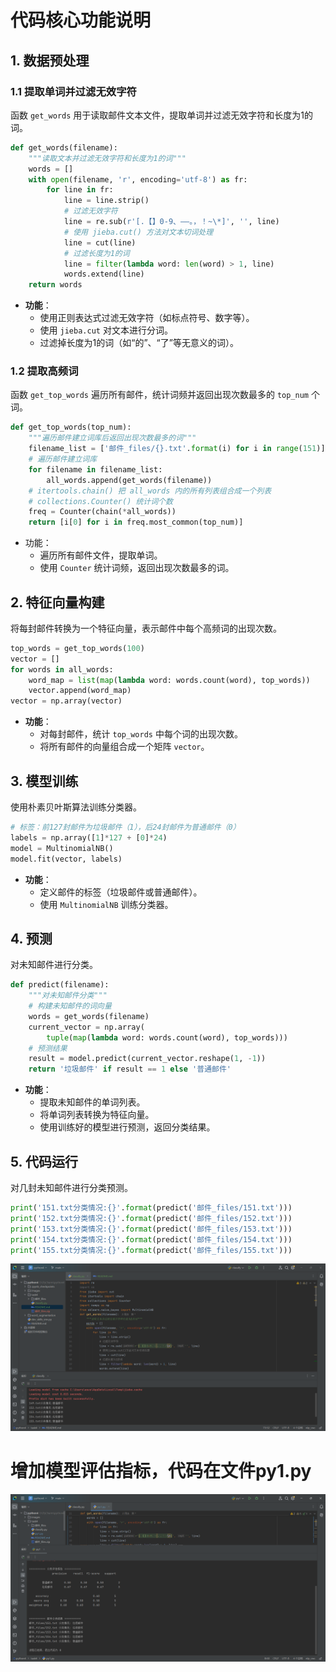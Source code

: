 # 代码核心功能说明
## 1. 数据预处理
### 1.1 提取单词并过滤无效字符
函数 `get_words` 用于读取邮件文本文件，提取单词并过滤无效字符和长度为1的词。

```python
def get_words(filename):
    """读取文本并过滤无效字符和长度为1的词"""
    words = []
    with open(filename, 'r', encoding='utf-8') as fr:
        for line in fr:
            line = line.strip()
            # 过滤无效字符
            line = re.sub(r'[.【】0-9、——。，！~\*]', '', line)
            # 使用 jieba.cut() 方法对文本切词处理
            line = cut(line)
            # 过滤长度为1的词
            line = filter(lambda word: len(word) > 1, line)
            words.extend(line)
    return words
```

- **功能**：
  - 使用正则表达式过滤无效字符（如标点符号、数字等）。
  - 使用 `jieba.cut` 对文本进行分词。
  - 过滤掉长度为1的词（如“的”、“了”等无意义的词）。

### 1.2 提取高频词
函数 `get_top_words` 遍历所有邮件，统计词频并返回出现次数最多的 `top_num` 个词。

```python
def get_top_words(top_num):
    """遍历邮件建立词库后返回出现次数最多的词"""
    filename_list = ['邮件_files/{}.txt'.format(i) for i in range(151)]
    # 遍历邮件建立词库
    for filename in filename_list:
        all_words.append(get_words(filename))
    # itertools.chain() 把 all_words 内的所有列表组合成一个列表
    # collections.Counter() 统计词个数
    freq = Counter(chain(*all_words))
    return [i[0] for i in freq.most_common(top_num)]
```

- 功能：
  - 遍历所有邮件文件，提取单词。
  - 使用 `Counter` 统计词频，返回出现次数最多的词。

## 2. 特征向量构建
将每封邮件转换为一个特征向量，表示邮件中每个高频词的出现次数。

```python
top_words = get_top_words(100)
vector = []
for words in all_words:
    word_map = list(map(lambda word: words.count(word), top_words))
    vector.append(word_map)
vector = np.array(vector)
```

- **功能**：
  - 对每封邮件，统计 `top_words` 中每个词的出现次数。
  - 将所有邮件的向量组合成一个矩阵 `vector`。

## 3. 模型训练
使用朴素贝叶斯算法训练分类器。

```python
# 标签：前127封邮件为垃圾邮件（1），后24封邮件为普通邮件（0）
labels = np.array([1]*127 + [0]*24)
model = MultinomialNB()
model.fit(vector, labels)
```

- **功能**：
  - 定义邮件的标签（垃圾邮件或普通邮件）。
  - 使用 `MultinomialNB` 训练分类器。

## 4. 预测
对未知邮件进行分类。

```python
def predict(filename):
    """对未知邮件分类"""
    # 构建未知邮件的词向量
    words = get_words(filename)
    current_vector = np.array(
        tuple(map(lambda word: words.count(word), top_words)))
    # 预测结果
    result = model.predict(current_vector.reshape(1, -1))
    return '垃圾邮件' if result == 1 else '普通邮件'
```

- **功能**：
  - 提取未知邮件的单词列表。
  - 将单词列表转换为特征向量。
  - 使用训练好的模型进行预测，返回分类结果。

## 5. 代码运行
对几封未知邮件进行分类预测。

```python
print('151.txt分类情况:{}'.format(predict('邮件_files/151.txt')))
print('152.txt分类情况:{}'.format(predict('邮件_files/152.txt')))
print('153.txt分类情况:{}'.format(predict('邮件_files/153.txt')))
print('154.txt分类情况:{}'.format(predict('邮件_files/154.txt')))
print('155.txt分类情况:{}'.format(predict('邮件_files/155.txt')))
```

<img src="https://github.com/caic6/GitDemo/blob/main/images/4.1.png" width="800" alt="截图一">

# 增加模型评估指标，代码在文件py1.py

<img src="https://github.com/caic6/GitDemo/blob/main/images/4.2.png" width="800" alt="截图二">